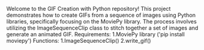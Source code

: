 Welcome to the GIF Creation with Python repository!
This project demonstrates how to create GIFs from a sequence of images using Python libraries, specifically focusing on the MoviePy library. 
The process involves utilizing the ImageSequenceClip class to stitch together a set of images and generate an animated GIF.
Requirements:
1.MoviePy library ('pip install moviepy')
Functions:
1.ImageSequenceClip()
2.write_gif()
